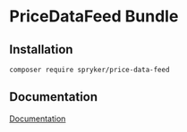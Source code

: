 # PriceDataFeed Bundle

## Installation

```
composer require spryker/price-data-feed
```

## Documentation

[Documentation](https://spryker.github.io)
